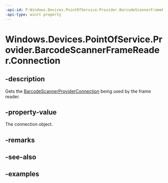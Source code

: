 ```yaml
---
-api-id: P:Windows.Devices.PointOfService.Provider.BarcodeScannerFrameReader.Connection
-api-type: winrt property
---
```


<!-- Property syntax.
public BarcodeScannerProviderConnection Connection { get; }
-->

# Windows.Devices.PointOfService.Provider.BarcodeScannerFrameReader.Connection

## -description
Gets the [BarcodeScannerProviderConnection](barcodescannerproviderconnection.md) being used by the frame reader.

## -property-value
The connection object.

## -remarks

## -see-also

## -examples

